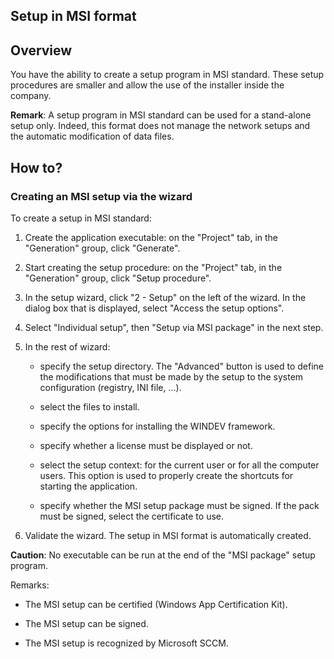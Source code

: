 


## Setup in MSI format
			



<a name="NOTE1"></a>
<a name="NOTE1_1"></a>


## Overview
<a name="overview_ELTTEXTE000121"></a>
You have the ability to create a setup program in MSI standard. These setup procedures are smaller and allow the use of the installer inside the company.

**Remark**: A setup program in MSI standard can be used for a stand-alone setup only. Indeed, this format does not manage the network setups and the automatic modification of data files.

<a name="NOTE2"></a>
<a name="NOTE2_1"></a>


## How to?
<a name="how_ELTTEXTE000145"></a>


### Creating an MSI setup via the wizard
<a name="creating_msi_setup_via_the_wizard_ELTPARAGRAPHE000020"></a>

To create a setup in MSI standard:

1. Create the application executable: on the "Project" tab, in the "Generation" group, click "Generate".

2. Start creating the setup procedure: on the "Project" tab, in the "Generation" group, click "Setup procedure".

3. In the setup wizard, click "2 - Setup" on the left of the wizard. In the dialog box that is displayed, select "Access the setup options".

4. Select "Individual setup", then "Setup via MSI package" in the next step.

5. In the rest of wizard:

	- specify the setup directory. The "Advanced" button is used to define the modifications that must be made by the setup to the system configuration (registry, INI file, ...).

	- select the files to install.

	- specify the options for installing the WINDEV framework.

	- specify whether a license must be displayed or not.

	- select the setup context: for the current user or for all the computer users. This option is used to properly create the shortcuts for starting the application. 

	- specify whether the MSI setup package must be signed. If the pack must be signed, select the certificate to use.




6. Validate the wizard. The setup in MSI format is automatically created. 




**Caution**: No executable can be run at the end of the "MSI package" setup program.

Remarks: 

- The MSI setup can be certified (Windows App Certification Kit). 

- The MSI setup can be signed. 

- The MSI setup is recognized by Microsoft SCCM. 





